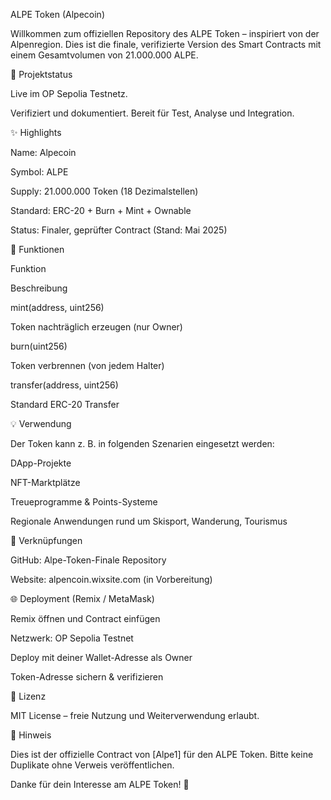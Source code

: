 ALPE Token (Alpecoin)

Willkommen zum offiziellen Repository des ALPE Token – inspiriert von der Alpenregion. Dies ist die finale, verifizierte Version des Smart Contracts mit einem Gesamtvolumen von 21.000.000 ALPE.

📅 Projektstatus

Live im OP Sepolia Testnetz.

Verifiziert und dokumentiert. Bereit für Test, Analyse und Integration.

✨ Highlights

Name: Alpecoin

Symbol: ALPE

Supply: 21.000.000 Token (18 Dezimalstellen)

Standard: ERC-20 + Burn + Mint + Ownable

Status: Finaler, geprüfter Contract (Stand: Mai 2025)

🔧 Funktionen

Funktion

Beschreibung

mint(address, uint256)

Token nachträglich erzeugen (nur Owner)

burn(uint256)

Token verbrennen (von jedem Halter)

transfer(address, uint256)

Standard ERC-20 Transfer

💡 Verwendung

Der Token kann z. B. in folgenden Szenarien eingesetzt werden:

DApp-Projekte

NFT-Marktplätze

Treueprogramme & Points-Systeme

Regionale Anwendungen rund um Skisport, Wanderung, Tourismus

🔗 Verknüpfungen

GitHub: Alpe-Token-Finale Repository

Website: alpencoin.wixsite.com (in Vorbereitung)

🌐 Deployment (Remix / MetaMask)

Remix öffnen und Contract einfügen

Netzwerk: OP Sepolia Testnet

Deploy mit deiner Wallet-Adresse als Owner

Token-Adresse sichern & verifizieren

📄 Lizenz

MIT License – freie Nutzung und Weiterverwendung erlaubt.

🌟 Hinweis

Dies ist der offizielle Contract von [Alpe1] für den ALPE Token. Bitte keine Duplikate ohne Verweis veröffentlichen.

Danke für dein Interesse am ALPE Token! 🌿

